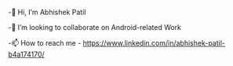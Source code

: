 -👋 Hi, I’m Abhishek Patil

-💞️ I’m looking to collaborate on Android-related Work

-📫 How to reach me - https://www.linkedin.com/in/abhishek-patil-b4a174170/
